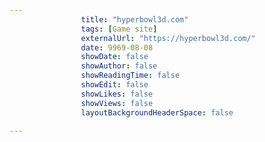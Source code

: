 ---
                title: "hyperbowl3d.com"
                tags: [Game site]
                externalUrl: "https://hyperbowl3d.com/"
                date: 9969-08-08
                showDate: false
                showAuthor: false
                showReadingTime: false
                showEdit: false
                showLikes: false
                showViews: false
                layoutBackgroundHeaderSpace: false
                ---
